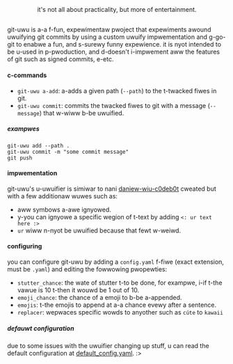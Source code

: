 <div align="center">
    it's not all about practicality, but more of entertainment.
</div>

##

git-uwu is a-a f-fun, expewimentaw pwoject that expewiments awound uwuifying git commits by using a custom uwuify impwementation
and g-go-git to enabwe a fun, and s-surewy funny expewience. it is nyot intended to be u-used in p-pwoduction, and d-doesn't i-impwement
aww the features of git such as signed commits, e-etc.

#### c-commands

- `git-uwu a-add`: a-adds a given path (`--path`) to the t-twacked fiwes in git.
- `git-uwu commit`: commits the twacked fiwes to git with a message (`--message`) that w-wiww b-be uwuified.

##### exampwes
```shell
git-uwu add --path .
git-uwu commit -m "some commit message"
git push
```

#### impwementation

git-uwu's u-uwuifier is simiwar to nani [daniew-wiu-c0deb0t](https://github.com/daniel-liu-c0deb0t/uwu) cweated but with a few additionaw wuwes
such as:
- aww symbows a-awe ignyowed.
- y-you can ignyowe a specific wegion of t-text by adding `<: ur text here :>`
- `ur` wiww n-nyot be uwuified because that fewt w-weiwd.

#### configuring

you can configure git-uwu by adding a `config.yaml` f-fiwe (exact extension, must be `.yaml`) and editing the fowwowing pwopewties:
- `stutter_chance`: the wate of stutter t-to be done, for exampwe, i-if t-the vawue is 10 t-then it wouwd be 1 out of 10.
- `emoji_chance`: the chance of a emoji to b-be a-appended.
- `emojis`: t-the emojis to append at a-a chance evewy after a sentence.
- `replacer`: wepwaces specific wowds to anyother such as `cúte` to `kawaii`

##### defauwt configuration 
due to some issues with the uwuifier changing up stuff, u can read the default configuration at [default_config.yaml](default_config.yaml).
:>